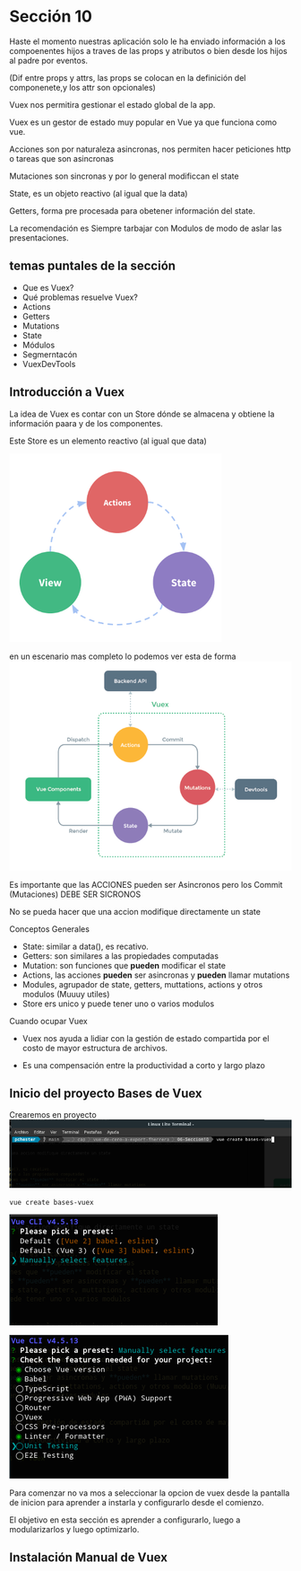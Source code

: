 # Sección 10
Haste el momento nuestras aplicación solo le ha enviado información a los compoenentes hijos a traves de las props y atributos o bien desde los hijos al padre por eventos.

(Dif entre props y attrs, las props se colocan en la definición del componenete,y los attr son opcionales)

Vuex nos permitira gestionar el estado global de la app.

Vuex es un gestor de estado muy popular en Vue ya que funciona como vue.

Acciones son por naturaleza asincronas, nos permiten hacer peticiones http o tareas que son asincronas

Mutaciones son sincronas y por lo general modificcan el state

State, es un objeto reactivo (al igual que la data)

Getters, forma pre procesada para obetener información del state.

La recomendación es Siempre tarbajar con Modulos de modo de aslar las presentaciones.

## temas puntales de la sección
- Que es Vuex?
- Qué problemas resuelve Vuex?
- Actions
- Getters
- Mutations
- State
- Módulos
- Segmerntacón
- VuexDevTools
  
## Introducción a Vuex

La idea de Vuex es contar con un Store dónde se almacena y obtiene la información paara y de los componentes.


Este Store es un elemento reactivo (al igual que data)

![ciclo](z-material/00.png)

en un escenario mas completo lo podemos ver esta de forma
![ciclo completo](z-material/01.png)

Es importante que las ACCIONES pueden ser Asincronos pero los Commit (Mutaciones) DEBE SER SICRONOS

No se pueda hacer que una accion modifique directamente un state

Conceptos Generales
- State: similar a data(), es recativo.
- Getters: son similares a las propiedades computadas
- Mutation: son funciones que **pueden** modificar el state
- Actions, las acciones **pueden** ser asincronas y **pueden** llamar mutations
- Modules, agrupador de state, getters, muttations, actions y otros modulos (Muuuy utiles)
- Store ers unico y puede tener uno o varios modulos

Cuando ocupar Vuex
-  Vuex nos ayuda a lidiar con la gestión de estado compartida por el costo de mayor estructura de archivos.

-  Es una compensación entre la productividad a corto y largo plazo

## Inicio del proyecto Bases de Vuex

Crearemos en proyecto
![01 crea](z-material/03.png)
~~~
vue create bases-vuex
~~~

![01 crea](z-material/04.png)

![01 crea](z-material/05.png)

Para comenzar no va mos a seleccionar la opcion de vuex desde la pantalla de inicion para aprender a instarla y configurarlo desde el comienzo.

El objetivo en esta sección es aprender a configurarlo, luego a modularizarlos y luego optimizarlo.

## Instalación Manual de Vuex
